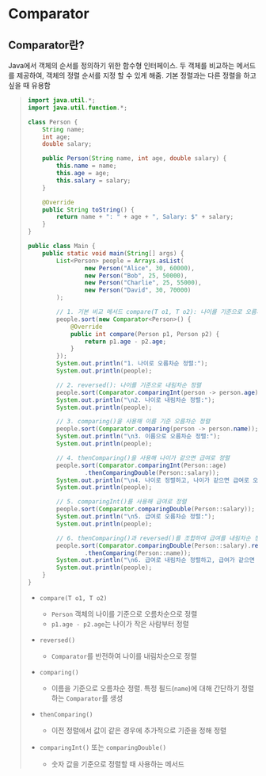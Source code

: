 # Comparator

## Comparator란?
Java에서 객체의 순서를 정의하기 위한 함수형 인터페이스. 두 객체를 비교하는 메서드를 제공하여, 객체의 정렬 순서를 지정 할 수 있게 해줌. 기본 정렬과는 다른 정렬을 하고 싶을 때 유용함

> ```java
> import java.util.*;
> import java.util.function.*;
> 
> class Person {
>     String name;
>     int age;
>     double salary;
> 
>     public Person(String name, int age, double salary) {
>         this.name = name;
>         this.age = age;
>         this.salary = salary;
>     }
> 
>     @Override
>     public String toString() {
>         return name + ": " + age + ", Salary: $" + salary;
>     }
> }
> 
> public class Main {
>     public static void main(String[] args) {
>         List<Person> people = Arrays.asList(
>                 new Person("Alice", 30, 60000),
>                 new Person("Bob", 25, 50000),
>                 new Person("Charlie", 25, 55000),
>                 new Person("David", 30, 70000)
>         );
> 
>         // 1. 기본 비교 메서드 compare(T o1, T o2): 나이를 기준으로 오름차순 정렬
>         people.sort(new Comparator<Person>() {
>             @Override
>             public int compare(Person p1, Person p2) {
>                 return p1.age - p2.age;
>             }
>         });
>         System.out.println("1. 나이로 오름차순 정렬:");
>         System.out.println(people);
> 
>         // 2. reversed(): 나이를 기준으로 내림차순 정렬
>         people.sort(Comparator.comparingInt(person -> person.age).reversed());
>         System.out.println("\n2. 나이로 내림차순 정렬:");
>         System.out.println(people);
> 
>         // 3. comparing()을 사용해 이름 기준 오름차순 정렬
>         people.sort(Comparator.comparing(person -> person.name));
>         System.out.println("\n3. 이름으로 오름차순 정렬:");
>         System.out.println(people);
> 
>         // 4. thenComparing()을 사용해 나이가 같으면 급여로 정렬
>         people.sort(Comparator.comparingInt(Person::age)
>                 .thenComparingDouble(Person::salary));
>         System.out.println("\n4. 나이로 정렬하고, 나이가 같으면 급여로 오름차순 정렬:");
>         System.out.println(people);
> 
>         // 5. comparingInt()를 사용해 급여로 정렬
>         people.sort(Comparator.comparingDouble(Person::salary));
>         System.out.println("\n5. 급여로 오름차순 정렬:");
>         System.out.println(people);
> 
>         // 6. thenComparing()과 reversed()를 조합하여 급여를 내림차순 정렬하고, 급여가 같으면 이름으로 정렬
>         people.sort(Comparator.comparingDouble(Person::salary).reversed()
>                 .thenComparing(Person::name));
>         System.out.println("\n6. 급여로 내림차순 정렬하고, 급여가 같으면 이름으로 오름차순 정렬:");
>         System.out.println(people);
>     }
> }
> ```
> - `compare(T o1, T o2)`
>   - `Person` 객체의 나이를 기준으로 오름차순으로 정렬
>   - `p1.age - p2.age`는 나이가 작은 사람부터 정렬
> 
>
> - `reversed()`
>   - `Comparator`를 반전하여 나이를 내림차순으로 정렬
> 
> 
> - `comparing()`
>   - 이름을 기준으로 오름차순 정렬. 특정 필드(`name`)에 대해 간단하기 정렬하는 `Comparator`를 생성
> 
> 
> - `thenComparing()`
>   - 이전 정렬에서 값이 같은 경우에 추가적으로 기준을 정해 정렬
> 
> 
> - `comparingInt()` 또는 `comparingDouble()`
>   - 숫자 값을 기준으로 정렬할 때 사용하는 메서드